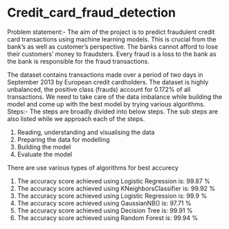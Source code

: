 # Credit_card_fraud_detection
Problem statement:-
The aim of the project is to predict fraudulent credit card transactions using machine learning models. This is crucial from the bank’s as well as customer’s perspective. The banks cannot afford to lose their customers’ money to fraudsters. Every fraud is a loss to the bank as the bank is responsible for the fraud transactions.

The dataset contains transactions made over a period of two days in September 2013 by European credit cardholders. The dataset is highly unbalanced, the positive class (frauds) account for 0.172% of all transactions. We need to take care of the data imbalance while building the model and come up with the best model by trying various algorithms.
Steps:-
The steps are broadly divided into below steps. The sub steps are also listed while we approach each of the steps.

1. Reading, understanding and visualising the data
2. Preparing the data for modelling
3. Building the model
4. Evaluate the model

There are use various types of algorithms for best accurecy
1. The accuracy score achieved using Logistic Regression is: 99.87 %
2. The accuracy score achieved using KNeighborsClassifier is: 99.92 %
3. The accuracy score achieved using Logistic Regression is: 99.9 %
4. The accuracy score achieved using GaussianNB() is: 97.71 %
5. The accuracy score achieved using Decision Tree is: 99.91 %
6. The accuracy score achieved using Random Forest is: 99.94 %
